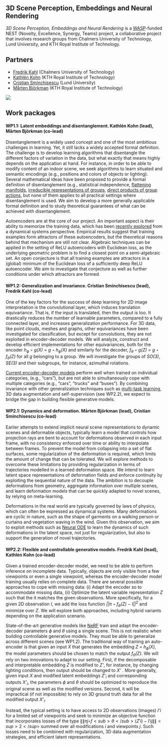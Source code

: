 ## 3D Scene Perception, Embeddings and Neural Rendering
*3D Scene Perception, Embeddings and Neural Rendering* is a [WASP](https://wasp-sweden.org/)-funded NEST (Novelty, Excellence, Synergy, Teams) project, a collaborative project that involves research groups from Chalmers University of Technology, Lund University, and KTH Royal Institute of Technology.

## Partners
- [Fredrik Kahl](https://www.chalmers.se/en/staff/Pages/fredrik-kahl.aspx) (Chalmers University of Technology) 
- [Kathlén Kohn](https://kathlenkohn.github.io/) (KTH Royal Institute of Technology)
- [Cristian Sminchisescu](https://www.maths.lth.se/sminchisescu/) (Lund University)
- [Mårten Björkman](https://www.kth.se/profile/celle?l=en) (KTH Royal Institute of Technology)

![](https://kathlenkohn.github.io/images/nest.png)

## Work packages
 
#### WP1.1: Latent embeddings and disentanglement. Kathlén Kohn (lead), Mårten Björkman (co-lead)

Disentanglement is a widely used concept and one of the most ambitious challenges in learning. Yet, it still lacks a widely accepted formal definition. The challenge is to develop learning algorithms that disentangle the different factors of variation in the data, but what exactly that means highly depends on the application at hand. For instance, in order to be able to modify content of an indoor scene, we seek algorithms to learn situated and semantic encodings (e.g., positions and colors of objects or lighting). Several mathematical ideas have been proposed to provide a formal definition of disentanglement (e.g., statistical independence, [flattening manifolds](https://www.ncbi.nlm.nih.gov/pmc/articles/PMC3306444/#:~:text=Mounting%20evidence%20suggests%20that%20%E2%80%9Ccore,in%20the%20inferior%20temporal%20cortex.), [irreducible representations of groups](https://arxiv.org/abs/1402.4437), [direct products of group actions](https://arxiv.org/abs/1812.02230), but none of them applies to all practical settings where disentanglement is used. We aim to develop a more generally applicable formal definition and to study theoretical guarantees of what can be achieved with disentanglement.

Autoencoders are at the core of our project. An important aspect is their ability to memorize the training data, which has been [recently explored](https://arxiv.org/abs/1909.12362) from a dynamical systems perspective. Empirical results suggest that training examples form attractors of these autoencoders, but the theoretical reasons behind that mechanism are still not clear. Algebraic techniques can be applied in the setting of ReLU autoencoders with Euclidean loss, as the underlying geometric problem is to find a closest point on a semi-algebraic set. An open conjecture is that all training examples are attractors in a (global) minimum of the Euclidean loss of a sufficiently deep ReLU autoencoder. We aim to investigate that conjecture as well as further conditions under which attractors are formed.

#### WP1.2: Generalization and invariance. Cristian Sminchisescu (lead), Fredrik Kahl (co-lead)

One of the key factors for the success of deep learning for 2D image interpretation is the convolutional layer, which induces translation equivariance. That is, if the input is translated, then the output is too. It drastically reduces the number of learnable parameters, compared to a fully connected layer, and increases generalization performance. For 3D data, like point clouds, meshes and graphs, other equivariances have been investigated for classification, but except for convolutions, they are not exploited in encoder-decoder models. We will analyze, construct and develop efficient implementations for other equivariances, both for
the encoder *h<sub>ϕ</sub> ◦ g(X) = g ◦ h<sub>ϕ</sub>(X)* and similarly for the decoder, *f<sub>θ</sub> ◦ g(Z) = g ◦ f<sub>θ</sub>(Z)* for all *g* belonging to a group. We will investigate the groups of *SO(3)*, *SE(3)* and their subgroups, for instance, azimuthal rotations. <!-- Another benefit is that the pose of the 3D representation is naturally separated (disentangled), and hence, directly controllable via the embedding *Z*. In a similar strand, as the embeddings encode the different scene objects, and there is no natural order among them, the 3D representation should be permutation equivariant.-->

[Current encoder-decoder models](https://arxiv.org/abs/1911.06971) perform well when trained on individual categories, (e.g., “cars”), but are not able to simultaneously cope with multiple categories (e.g., “cars”, “trucks” and “buses”). By combining invariance with other generalization techniques such as [multi-task learning](https://arxiv.org/abs/2010.08244v1), 3D data augmentation and self-supervision (see WP2.2), we expect to bridge the gap in building flexible generative models.

#### WP2.1: Dynamics and deformation. Mårten Björkman (lead), Cristian Sminchisescu (co-lead)

Earlier attempts to extend implicit neural scene representations to dynamic scenes and deformable objects, typically learn a model that controls how projection rays are bent to account for deformations observed in each input frame, with no consistency enforced over time or ability to interpolate between frames. To prevent the model from collapsing into a set of flat surfaces, some regularization of the deformation is required, which limits the amount of change that can be tolerated. We will explore methods to overcome these limitations by providing regularization in terms of trajectories modelled in a learned deformation space. We intend to learn latent space representations of deformation fields and enforce continuity by exploiting the sequential nature of the data. The ambition is to decouple deformations from geometry, aggregate information over multiple scenes, and learn deformation models that can be quickly adapted to novel scenes, by relying on meta-learning.

Deformations in the real world are typically governed by laws of physics, which can often be expressed as dynamical systems. Many deformations are cyclic in nature, such as the shape of garments on a walking person or curtains and vegetation waving in the wind. Given this observation, we aim to exploit methods such as [Neural ODE](https://proceedings.neurips.cc/paper/2018/file/69386f6bb1dfed68692a24c8686939b9-Paper.pdf) to learn the dynamics of such deformations in the latent space, not just for regularization, but also to support the generation of novel trajectories.

#### WP2.2: Flexible and controllable generative models. Fredrik Kahl (lead), Kathlén Kohn (co-lead)

Given a trained encoder-decoder model, we need to be able to perform inference on incomplete data. Typically, objects are only visible from a few viewpoints or even a single viewpoint, whereas the encoder-decoder model training usually relies on complete data. There are several possible approaches to cope with missing data:
(i) Adapt the encoder so to accommodate missing data, (ii) Optimize the latent variable representation *Z* such that the it matches the given observations. More specifically, for a given 2D observation *I*, we add the loss function *\|\|π ◦ f<sub>θ</sub>(Z) − I\|\|<sup>2</sup>* and minimize over *Z*. We will explore both approaches, including hybrid variants depending on the application scenario. 

State-of-the-art generative models like [NeRF](https://arxiv.org/abs/2003.08934) train and adapt the encoder-decoder parameters *ϕ* and *θ* using a single scene. This is not realistic when building controllable generative models. They must be able to generalize across different scenes (see WP1.2). The traditional way of training an auto-encoder is that given an input *X* that generates the embedding *Z = h<sub>ϕ</sub>(X)*, the model parameters should be chosen to match the output *f<sub>θ</sub>(Z)*. We will rely on two innovations to adapt to our setting. First, if the decomposable and interpretable embedding *Z* is modified to *Z'*, for instance, by changing lighting conditions, then output should be changed to *X'* . More generally, given input *X* and modified latent embeddings *Z'<sub>i</sub>* and corresponding outputs *X'<sub>i</sub>*, the parameters *ϕ* and *θ* should be optimized to reproduce the original scene as well as the modified versions. Second, it will be impractical (if not impossible) to rely on 3D ground truth data for all the modified output *X'<sub>i</sub>*. 

Instead, the typical setting is to have access to 2D observations (images) *I'i* for a limited set of viewpoints and seek to minimize an objective function that incorporates losses of the type $\|\|πj ◦ f<sub>θ</sub>(Z'i) − I'ij\|\|<sup>2</sup>$ summed over all modifications *i* and viewpoints *j*. Such losses need to be combined with regularization, 3D data augmentation strategies, and efficient latent representations. 

